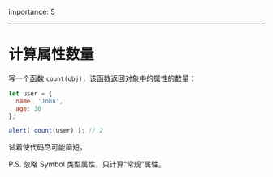 importance: 5

---

# 计算属性数量

写一个函数 `count(obj)`，该函数返回对象中的属性的数量：

```js
let user = {
  name: 'John',
  age: 30
};

alert( count(user) ); // 2
```

试着使代码尽可能简短。

P.S. 忽略 Symbol 类型属性，只计算“常规”属性。

